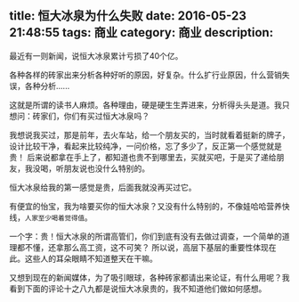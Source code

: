 title: 恒大冰泉为什么失败
date: 2016-05-23 21:48:55
tags: 商业
category: 商业
description:
---
最近有一则新闻，说恒大冰泉累计亏损了40个亿。

<!--more-->

各种各样的砖家出来分析各种好听的原因，好复杂。什么扩行业原因，什么营销失误，各种分析......

这就是所谓的读书人麻烦。各种理由，硬是硬生生弄进来，分析得头头是道。我只想问：砖家们，你们有买过恒大冰泉吗？

我想说我买过，那是前年，去火车站，给一个朋友买的，当时就看着挺新的牌子，设计比较干净，看起来比较纯净，一问价格，忘了多少了，反正第一个感觉就是贵！
后来说都拿在手上了，都知道也贵不到哪里去，买就买吧，于是买了递给朋友，我没喝，听朋友说也没什么特别的。

恒大冰泉给我的第一感觉是贵，后面我就没再买过它。

有便宜的怡宝，我为啥要买你的恒大冰泉？又没有什么特别的，不像娃哈哈营养快线，`人家至少喝着觉得值`。

一个字：贵！恒大冰泉的所谓高管们，你们到底有没有去做过调查，一个简单的道理都不懂，还拿那么高工资，这不可笑？
所以说，高层下基层的重要性体现在此。这些人的耳朵眼睛不知道整天在干嘛。

又想到现在的新闻媒体，为了吸引眼球，各种砖家都请出来论证，有什么用呢？我看到下面的评论十之八九都是说恒大冰泉贵的，我不知道他们做如何感想。
